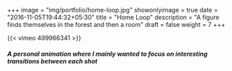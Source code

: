 +++
image = "img/portfolio/home-loop.jpg"
showonlyimage = true
date = "2016-11-05T19:44:32+05:30"
title = "Home Loop"
description = "A figure finds themselves in the forest and then a room"
draft = false
weight = 7
+++

{{< vimeo 499966341 >}}  
##### A personal animation where I mainly wanted to focus on interesting transitions between each shot
